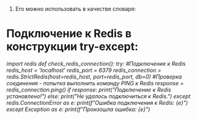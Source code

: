 1. Его можно использовать в качестве словаря:
# Подключение к Redis в конструкции try-except:
*import redis 
def check_redis_connection(): 
	try: 
	#Подключение к Redis 
	redis_host = 'localhost' 
	redis_port = 6379
	redis_connection = redis.StrictRedis(host=redis_host, port=redis_port, db=0) 
	#Проверка соединения - попытка выполнить команду PING к Redis 
	response = redis_connection.ping() 
	if response: 
		print("Подключение к Redis установлено!") 
	else: 
		print("Не удалось подключиться к Redis.") 
	except redis.ConnectionError as e: 
		print(f"Ошибка подключения к Redis: {e}") 
	except Exception as e: 
	print(f"Произошла ошибка: {e}")*